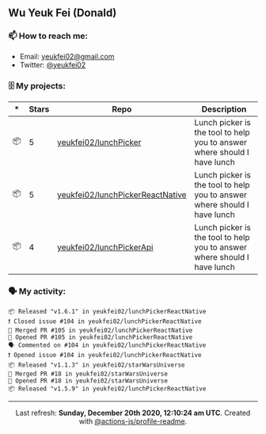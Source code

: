 ## Wu Yeuk Fei (Donald)

### 📫 How to reach me:

- Email: [yeukfei02@gmail.com](yeukfei02@gmail.com)
- Twitter: [@yeukfei02](https://twitter.com/yeukfei02)

### 🗄 My projects:

|*|Stars|Repo|Description|
|---|---|---|---|
| 📦 | 5 | [yeukfei02/lunchPicker](https://github.com/yeukfei02/lunchPicker) | Lunch picker is the tool to help you to answer where should I have lunch |
| 📦 | 5 | [yeukfei02/lunchPickerReactNative](https://github.com/yeukfei02/lunchPickerReactNative) | Lunch picker is the tool to help you to answer where should I have lunch |
| 📦 | 4 | [yeukfei02/lunchPickerApi](https://github.com/yeukfei02/lunchPickerApi) | Lunch picker is the tool to help you to answer where should I have lunch |

### 🗣 My activity:

```
📦 Released "v1.6.1" in yeukfei02/lunchPickerReactNative
❗️ Closed issue #104 in yeukfei02/lunchPickerReactNative
🎉 Merged PR #105 in yeukfei02/lunchPickerReactNative
💪 Opened PR #105 in yeukfei02/lunchPickerReactNative
🗣 Commented on #104 in yeukfei02/lunchPickerReactNative
❗️ Opened issue #104 in yeukfei02/lunchPickerReactNative
📦 Released "v1.1.3" in yeukfei02/starWarsUniverse
🎉 Merged PR #18 in yeukfei02/starWarsUniverse
💪 Opened PR #18 in yeukfei02/starWarsUniverse
📦 Released "v1.5.9" in yeukfei02/lunchPickerReactNative
```

<!-- <img src="https://github-readme-stats.vercel.app/api?username=yeukfei02&show_icons=true&count_private=true&theme=radical" />

<img src="https://github-readme-stats.vercel.app/api/top-langs/?username=yeukfei02&theme=radical" /> -->

---

<p align="center">Last refresh: <b>Sunday, December 20th 2020, 12:10:24 am UTC</b>. Created with <a href=https://github.com/marketplace/actions/profile-readme>@actions-js/profile-readme</a>.</p>
